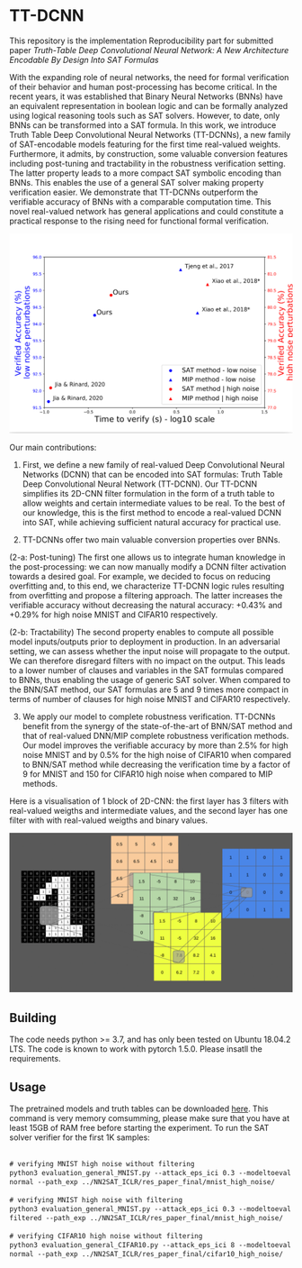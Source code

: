# TT-DCNN

This repository is the implementation Reproducibility part for submitted paper _Truth-Table Deep Convolutional Neural Network: A New Architecture Encodable By Design Into SAT Formulas_

With the expanding role of neural networks, the need for formal verification of their behavior and human post-processing has become critical. In the recent years, it was established that Binary Neural Networks (BNNs) have an equivalent representation in boolean logic and can be formally analyzed using logical reasoning tools such as SAT solvers. However, to date, only BNNs can be transformed into a SAT formula. In this work, we introduce Truth Table Deep Convolutional Neural Networks (TT-DCNNs), a new family of SAT-encodable models featuring for the first time real-valued weights. Furthermore, it admits, by construction, some valuable conversion features including post-tuning and tractability in the robustness verification setting. The latter property leads to a more compact SAT symbolic encoding than BNNs. This enables the use of a general SAT solver making property verification easier.  We demonstrate that TT-DCNNs outperform the verifiable accuracy of BNNs with a comparable computation time. This novel real-valued network has general applications and could constitute a practical response to the rising need for functional formal verification.

![screen-gif](./gif/myimg.png)


Our main contributions:

1. First, we define a new family of real-valued Deep Convolutional Neural Networks (DCNN) that can be encoded into SAT formulas: Truth Table Deep Convolutional Neural Network (TT-DCNN). Our TT-DCNN simplifies its 2D-CNN filter formulation in the form of a truth table to allow weights and certain intermediate values to be real. To the best of our knowledge, this is the first method to encode a real-valued DCNN into SAT, while achieving sufficient natural accuracy for practical use. 

2. TT-DCNNs offer two main valuable conversion properties over BNNs. 

(2-a: Post-tuning) The first one allows us to integrate human knowledge in the post-processing: we can now manually modify a DCNN filter activation towards a desired goal. For example, we decided to focus on reducing overfitting and, to this end, we characterize TT-DCNN logic rules resulting from overfitting and propose a filtering approach. The latter increases the verifiable accuracy without decreasing the natural accuracy: +0.43\% and +0.29\% for high noise MNIST and CIFAR10 respectively.

(2-b: Tractability) The second property enables to compute all possible model inputs/outputs prior to deployment in production. In an adversarial setting, we can assess whether the input noise will propagate to the output. We can therefore disregard filters with no impact on the output. This leads to a lower number of clauses and variables in the SAT formulas compared to BNNs, thus enabling the usage of generic SAT solver. When compared to the BNN/SAT method, our SAT formulas are 5 and 9 times more compact in terms of number of clauses for high noise MNIST and CIFAR10 respectively.

3. We apply our model to complete robustness verification. TT-DCNNs benefit from the synergy of the state-of-the-art of BNN/SAT method and that of real-valued DNN/MIP complete robustness verification methods. Our model improves the verifiable accuracy by more than 2.5\% for high noise MNIST and by 0.5\% for the high noise of CIFAR10 when compared to BNN/SAT method while decreasing the verification time by a factor of 9 for MNIST and 150 for CIFAR10 high noise when compared to MIP methods. 


Here is a visualisation of 1 block of 2D-CNN: the first layer has 3 filters with real-valued weigths and intermediate values, and the second layer has one filter with with real-valued weigths and  binary values.

![screen-gif](./gif/animatedGIF.gif)

## Building

The code needs python >= 3.7, and  has only been tested on Ubuntu 18.04.2 LTS. The
code is known to work with pytorch 1.5.0. Please insatll the requirements.



## Usage

The pretrained
models and truth tables can be downloaded [here](https://drive.google.com/drive/folders/1vso485OSVgIuCHxzmOK2hLAWCNHcCluR?usp=sharing).
This command is very memory comsumming, please make sure that you have at least 15GB of RAM free before starting the experiment.
To run the SAT solver verifier for the first 1K samples:

```

# verifying MNIST high noise without filtering
python3 evaluation_general_MNIST.py --attack_eps_ici 0.3 --modeltoeval normal --path_exp ../NN2SAT_ICLR/res_paper_final/mnist_high_noise/

# verifying MNIST high noise with filtering
python3 evaluation_general_MNIST.py --attack_eps_ici 0.3 --modeltoeval filtered --path_exp ../NN2SAT_ICLR/res_paper_final/mnist_high_noise/

# verifying CIFAR10 high noise without filtering
python3 evaluation_general_CIFAR10.py --attack_eps_ici 8 --modeltoeval normal --path_exp ../NN2SAT_ICLR/res_paper_final/cifar10_high_noise/

```



